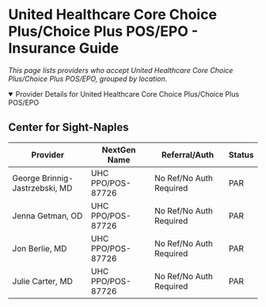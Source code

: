 # United Healthcare Core Choice Plus/Choice Plus POS/EPO - Insurance Guide

*This page lists providers who accept United Healthcare Core Choice Plus/Choice Plus POS/EPO, grouped by location.*

<details open><summary>Provider Details for United Healthcare Core Choice Plus/Choice Plus POS/EPO</summary>

## Center for Sight-Naples

| Provider | NextGen Name | Referral/Auth | Status |
|----------|-------------|--------------|--------|
| George Brinnig-Jastrzebski, MD | UHC PPO/POS-87726 | No Ref/No Auth Required | PAR |
| Jenna Getman, OD | UHC PPO/POS-87726 | No Ref/No Auth Required | PAR |
| Jon Berlie, MD | UHC PPO/POS-87726 | No Ref/No Auth Required | PAR |
| Julie Carter, MD | UHC PPO/POS-87726 | No Ref/No Auth Required | PAR |

</details>

